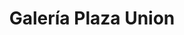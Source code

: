 ---
title: "Galería Plaza Union"
url: /cercado-de-lima/galeria-plaza-union/
shop: Einkaufszentrum
---